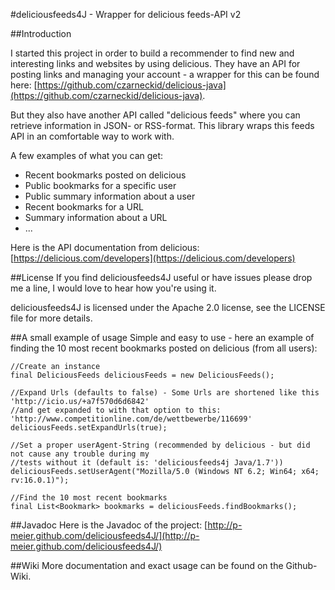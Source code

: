 #deliciousfeeds4J - Wrapper for delicious feeds-API v2

##Introduction

I started this project in order to build a recommender to find new and interesting links and websites by using delicious. They have an API for posting links and managing your account - a wrapper for this can be found here: [https://github.com/czarneckid/delicious-java](https://github.com/czarneckid/delicious-java).

But they also have another API called "delicious feeds" where you can retrieve information in JSON- or RSS-format. This library wraps this feeds API in an comfortable way to work with.

A few examples of what you can get:
- Recent bookmarks posted on delicious
- Public bookmarks for a specific user
- Public summary information about a user
- Recent bookmarks for a URL
- Summary information about a URL
- ...

Here is the API documentation from delicious: [https://delicious.com/developers](https://delicious.com/developers)

##License
If you find deliciousfeeds4J useful or have issues please drop me a line, I would love to hear how you're using it.

deliciousfeeds4J is licensed under the Apache 2.0 license, see the LICENSE file for more details.

##A small example of usage
Simple and easy to use - here an example of finding the 10 most recent bookmarks posted on delicious (from all users):

    //Create an instance
    final DeliciousFeeds deliciousFeeds = new DeliciousFeeds();

    //Expand Urls (defaults to false) - Some Urls are shortened like this 'http://icio.us/+a7f570d6d6842'
    //and get expanded to with that option to this: 'http://www.competitionline.com/de/wettbewerbe/116699'
    deliciousFeeds.setExpandUrls(true);

    //Set a proper userAgent-String (recommended by delicious - but did not cause any trouble during my
    //tests without it (default is: 'deliciousfeeds4j Java/1.7'))
    deliciousFeeds.setUserAgent("Mozilla/5.0 (Windows NT 6.2; Win64; x64; rv:16.0.1)");

    //Find the 10 most recent bookmarks
    final List<Bookmark> bookmarks = deliciousFeeds.findBookmarks();

##Javadoc
Here is the Javadoc of the project: [http://p-meier.github.com/deliciousfeeds4J/](http://p-meier.github.com/deliciousfeeds4J/)

##Wiki
More documentation and exact usage can be found on the Github-Wiki.